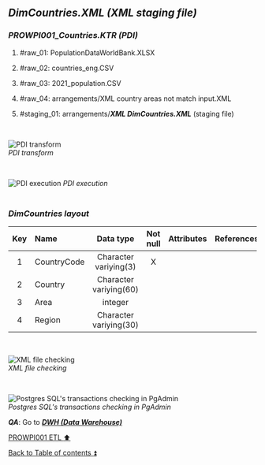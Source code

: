 ## **_DimCountries.XML (XML staging file)_**  

### **_PROWPI001\_Countries.KTR (PDI)_**   
1. #raw_01: PopulationDataWorldBank.XLSX  
2. #raw_02: countries_eng.CSV  
3. #raw_03: 2021_population.CSV  
4. #raw_04: arrangements/XML country areas not match input.XML  
5. #staging_01: arrangements/**_XML DimCountries.XML_** (staging file)  
 
   <p><br></p>  

  ![PDI transform](https://i.imgur.com/2H7IdFy.png)  
  _PDI transform_  

  <p><br></p>  

  ![PDI execution](https://i.imgur.com/QQ5erJu.png)
  _PDI execution_  

### **_<p><br>DimCountries layout</p>_**  

  | Key | Name                  | Data type             | Not null | Attributes | References            | Description  | Metadata |
  | :-: | :-------------------- | :-------------------: | :------: | :--------- | :-------------------- | :----------- | :------- |
  | 1   | CountryCode           | Character variying(3) | X        |            |                       | PK           | m001     |  
  | 2   | Country               | Character variying(60)|          |            |                       |              | m002     |
  | 3   | Area                  | integer               |          |            |                       |              | m003     |
  | 4   | Region                | Character variying(30)|          |            |                       |              | m004     |

   <p><br></p>  
 
   ![XML file checking](https://i.imgur.com/ja9Mxa1.png)  
  _XML file checking_  

  <p><br></p>  

  ![Postgres SQL's transactions checking in PgAdmin](https://i.imgur.com/5wh3IhK.png)  
  _Postgres SQL's transactions checking in PgAdmin_ 

  **_QA_**: Go to **_[DWH (Data Warehouse)](dwh.md)_**  

[PROWPI001 ETL :arrow_up:](prowpi001_etl.md)  

[Back to Table of contents :arrow_double_up:](../README.md)
